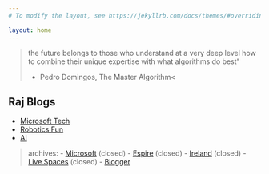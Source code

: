```yaml
---
# To modify the layout, see https://jekyllrb.com/docs/themes/#overriding-theme-defaults

layout: home
---
```


> the future belongs to those who understand at a very deep level how to combine their unique expertise with what algorithms do best"
> - Pedro Domingos, The Master Algorithm<

<h2 class="post-list-heading">Raj Blogs</h2>

- [Microsoft Tech](https://worksmartz.wordpress.com/)
- [Robotics Fun](https://rawatlabz.wordpress.com/)
- [AI](https://autany.wordpress.com/)

> archives:
    - [Microsoft](http://blogs.msdn.com/rrawat) (closed)
    - [Espire](https://www.espire.com/blog/bloggers/rajendra-rawat?auth=Rajendra%20Rawat#!) (closed)
    - [Ireland](http://blog.developers.ie/rrawat) (closed)
    - [Live Spaces](http://dotnetraj.spaces.live.com) (closed)
    - [Blogger](http://dotnetraj.blogdrives.com/)
